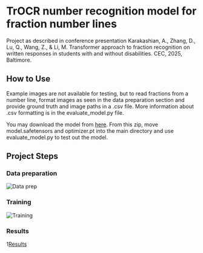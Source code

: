 # TrOCR number recognition model for fraction number lines

Project as described in conference presentation Karakashian, A., Zhang, D., Lu, Q., Wang, Z., & Li, M. Transformer approach to fraction recognition on written responses in students with and without disabilities. CEC, 2025, Baltimore.

## How to Use

Example images are not available for testing, but to read fractions from a number line, format images as seen in the data preparation section and provide ground truth and image paths in a .csv file. More information about .csv formatting is in the evaluate_model.py file. 

You may download the model from [here](https://drive.google.com/file/d/1ofcGgBAEHkxS5Zif7y7Pp73jOoz-23f6/view). From this zip, move model.safetensors and optimizer.pt into the main directory and use evaluate_model.py to test out the model.

## Project Steps

### Data preparation
![Data prep](visuals/image1)

### Training
![Training](visuals/image2)

### Results
1[Results](visuals/image3)